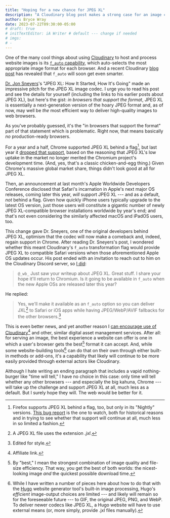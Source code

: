 ```yaml
---
title: "Hoping for a new chance for JPEG XL"
description: "A Cloudinary blog post makes a strong case for an image codec that deserves wider support — and soon will get it."
author: Bryce Wray
date: 2023-07-22T09:30:00-05:00
# draft: true
# initTextEditor: iA Writer # default --- change if needed
# imgs:
# -
---
```


One of the many cool things about using [Cloudinary](https://cloudinary.com) to host and process website images is its [`f_auto` capability](https://cloudinary.com/documentation/image_optimization#automatic_format_selection_f_auto), which auto-selects the most appropriate image format for each browser. And a recent Cloudinary [blog post](https://cloudinary.com/blog/jpeg-xl-how-it-started-how-its-going) has revealed that `f_auto` will soon get even smarter.

<!--more-->

[Dr. Jon Sneyers](https://cloudinary.com/blog/author/jon_sneyers)'s "JPEG XL: How It Started, How It's Going" made an impressive pitch for the JPEG XL image codec. I urge you to read his post and see the details for yourself (including the links to his earlier posts about JPEG XL), but here's the gist: *in browsers that support the format*, JPEG XL is essentially a next-generation version of the hoary JPEG format and, as of now, may well be *the* most efficient way to deliver high-quality images to web browsers.

As you've probably guessed, it's the "in browsers that support the format" part of that statement which is problematic. Right now, that means basically *no* production-ready browsers.

For a year and a half, Chrome supported JPEG XL behind a flag[^FF], but last year it [dropped that support](https://bugs.chromium.org/p/chromium/issues/detail?id=1178058#c84), based on the reasoning that JPEG XL's low uptake in the market no longer merited the Chromium project's development time. (And, yes, that's a classic chicken-and-egg thing.) Given Chrome's massive global market share, things didn't look good at all for JPEG XL.

[^FF]: Firefox supports JPEG XL behind a flag, too, but only in its "Nightly" versions. [This bug report](https://bugzilla.mozilla.org/show_bug.cgi?id=1539075) is the one to watch, both for historical reasons and in trying to see whether that support will continue at all, much less in so limited a fashion.

Then, an announcement at last month's Apple Worldwide Developers Conference disclosed that Safari's incarnation in Apple's next major OS releases, coming later this year, *will* support JPEG XL --- and as a default, *not* behind a flag. Given how quickly iPhone users typically upgrade to the latest OS version, just those users will constitute a gigantic number of newly JPEG XL-compatible browser installations worldwide by year's end; and that's not even considering the similarly affected macOS and iPadOS users, too.

This change gave Dr. Sneyers, one of the original developers behind JPEG XL, optimism that the codec will now make a comeback and, indeed, regain support in Chrome. After reading Dr. Sneyers's post, I wondered whether this meant Cloudinary's `f_auto` transformation flag would provide JPEG XL to compatible Safari versions when those aforementioned Apple OS updates occur. His post ended with an invitation to reach out to him on the Cloudinary Discord server, so [I did](https://discord.com/channels/787073271974723615/1131610325519696033):

> `@_wb_` Just saw your writeup about JPEG XL. Great stuff. I share your hope it'll return to Chromium. Is it going to be available in `f_auto` when the new Apple OSs are released later this year?

He replied:

> Yes, we'll make it available as an `f_auto` option so you can deliver JXL[^jxl] to Safari or iOS apps while having JPEG/WebP/AVIF fallbacks for the other browsers.[^style]

[^jxl]: A JPEG XL file uses the extension *.jxl*.

[^style]: Edited for style.

This is even better news, and yet another reason I [can encourage use of Cloudinary](https://cloudinary.com/invites/lpov9zyyucivvxsnalc5/dqunpyaeqiizezj6lbdu)[^affil] and other, similar digital asset management services. After all: for serving an image, the best experience a website can offer is one in which a user's browser gets the best[^best] format it can accept. And, while some website-building tools[^Hugo] can do that on their own through either built-in methods or add-ons, it's a capability that likely will continue to be more easily provided through external actors like Cloudinary.

[^affil]: Affiliate link.

[^best]: By "best," I mean the strongest combination of image quality and file-size efficiency. That way, you get the best of both worlds: the nicest-looking image *and* the quickest possible download time.

[^Hugo]: While I have written a number of pieces here about how to do that with the [Hugo](https://gohugo.io) website generator tool's built-in image processing, Hugo's *efficient* image-output choices are limited --- and likely will remain so for the foreseeable future --- to GIF, the original JPEG, PNG, and WebP. To deliver newer codecs like JPEG XL, a Hugo website will have to use external means (or, more simply, provide .jxl files manually).

Although I hate writing an ending paragraph that includes a vapid nothing-burger like "time will tell," I have no choice in this case: only time will tell whether any other browsers --- and especially the big kahuna, Chrome --- will take up the challenge and support JPEG XL at all, much less as a default. But I surely hope they will. The web would be better for it.
